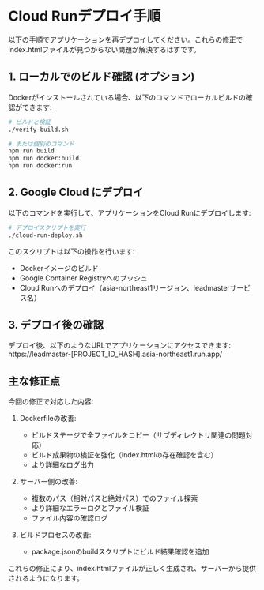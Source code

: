 # Cloud Runデプロイ手順

以下の手順でアプリケーションを再デプロイしてください。これらの修正でindex.htmlファイルが見つからない問題が解決するはずです。

## 1. ローカルでのビルド確認 (オプション)

Dockerがインストールされている場合、以下のコマンドでローカルビルドの確認ができます:

```bash
# ビルドと検証
./verify-build.sh

# または個別のコマンド
npm run build
npm run docker:build
npm run docker:run
```

## 2. Google Cloud にデプロイ

以下のコマンドを実行して、アプリケーションをCloud Runにデプロイします:

```bash
# デプロイスクリプトを実行
./cloud-run-deploy.sh
```

このスクリプトは以下の操作を行います:
- Dockerイメージのビルド
- Google Container Registryへのプッシュ
- Cloud Runへのデプロイ（asia-northeast1リージョン、leadmasterサービス名）

## 3. デプロイ後の確認

デプロイ後、以下のようなURLでアプリケーションにアクセスできます:
https://leadmaster-[PROJECT_ID_HASH].asia-northeast1.run.app/

## 主な修正点

今回の修正で対応した内容:

1. Dockerfileの改善:
   - ビルドステージで全ファイルをコピー（サブディレクトリ関連の問題対応）
   - ビルド成果物の検証を強化（index.htmlの存在確認を含む）
   - より詳細なログ出力

2. サーバー側の改善:
   - 複数のパス（相対パスと絶対パス）でのファイル探索
   - より詳細なエラーログとファイル検証
   - ファイル内容の確認ログ

3. ビルドプロセスの改善:
   - package.jsonのbuildスクリプトにビルド結果確認を追加

これらの修正により、index.htmlファイルが正しく生成され、サーバーから提供されるようになります。
